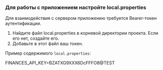 ### Для работы с приложением настройте local.properties

Для взаимодействия с сервером приложению требуется Bearer-токен аутентификации.

1.  Найдите файл local.properties в корневой директории проекта. Если его нет, создайте его.
2.  Добавьте в этот файл ваш токен.

Пример содержимого `local.properties`:

FINANCES_API_KEY=BZATXG9XXX6DcFFFO8@TEST
